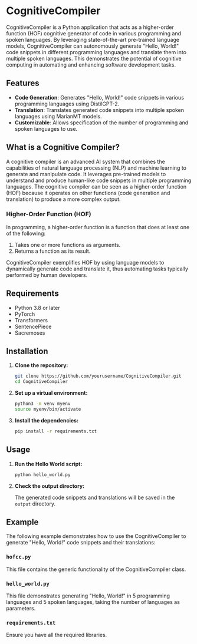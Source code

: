 # CognitiveCompiler

CognitiveCompiler is a Python application that acts as a higher-order function (HOF) cognitive generator of code in various programming and spoken languages. By leveraging state-of-the-art pre-trained language models, CognitiveCompiler can autonomously generate "Hello, World!" code snippets in different programming languages and translate them into multiple spoken languages. This demonstrates the potential of cognitive computing in automating and enhancing software development tasks.

## Features

- **Code Generation**: Generates "Hello, World!" code snippets in various programming languages using DistilGPT-2.
- **Translation**: Translates generated code snippets into multiple spoken languages using MarianMT models.
- **Customizable**: Allows specification of the number of programming and spoken languages to use.

## What is a Cognitive Compiler?

A cognitive compiler is an advanced AI system that combines the capabilities of natural language processing (NLP) and machine learning to generate and manipulate code. It leverages pre-trained models to understand and produce human-like code snippets in multiple programming languages. The cognitive compiler can be seen as a higher-order function (HOF) because it operates on other functions (code generation and translation) to produce a more complex output.

### Higher-Order Function (HOF)

In programming, a higher-order function is a function that does at least one of the following:
1. Takes one or more functions as arguments.
2. Returns a function as its result.

CognitiveCompiler exemplifies HOF by using language models to dynamically generate code and translate it, thus automating tasks typically performed by human developers.

## Requirements

- Python 3.8 or later
- PyTorch
- Transformers
- SentencePiece
- Sacremoses

## Installation

1. **Clone the repository:**

   ```sh
   git clone https://github.com/yourusername/CognitiveCompiler.git
   cd CognitiveCompiler
   ```

2. **Set up a virtual environment:**

   ```sh
   python3 -m venv myenv
   source myenv/bin/activate
   ```

3. **Install the dependencies:**

   ```sh
   pip install -r requirements.txt
   ```

## Usage

1. **Run the Hello World script:**

   ```sh
   python hello_world.py
   ```

2. **Check the output directory:**

   The generated code snippets and translations will be saved in the `output` directory.

## Example

The following example demonstrates how to use the CognitiveCompiler to generate "Hello, World!" code snippets and their translations:

### `hofcc.py`

This file contains the generic functionality of the CognitiveCompiler class.

### `hello_world.py`

This file demonstrates generating "Hello, World!" in 5 programming languages and 5 spoken languages, taking the number of languages as parameters.
### `requirements.txt`

Ensure you have all the required libraries.

